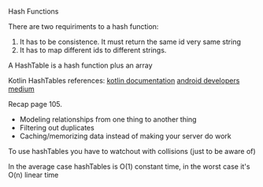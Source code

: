 Hash Functions

There are two requiriments to a hash function:

1. It has to be consistence. It must return the same id very same string
2. It has to map different ids to different strings.

A HashTable is a hash function plus an array

Kotlin HashTables references:
    [kotlin documentation](https://kotlinlang.org/api/latest/jvm/stdlib/kotlin.collections/-hash-map/)
    [android developers](https://developer.android.com/reference/kotlin/java/util/Hashtable)
    [medium](https://bddesai.medium.com/hashtables-in-kotlin-e5d6d5775a1d)

Recap page 105.
 - Modeling relationships from one thing to another thing
 - Filtering out duplicates
 - Caching/memorizing data instead of making your server do work

To use hashTables you have to watchout with collisions (just to be aware of)

In the average case hashTables is O(1) constant time, in the worst case it's O(n) linear time
